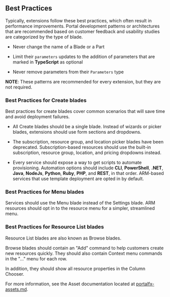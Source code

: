 
## Best Practices

Typically, extensions follow these best practices, which often result in performance improvements. Portal development patterns or architectures that are recommended based on customer feedback and usability studies are categorized by the type of blade. 
	
* Never change the name of a Blade or a Part

* Limit their `parameters` updates to the addition of parameters that are marked in **TypeScript** as optional

* Never remove parameters from their `Parameters` type

**NOTE**: These patterns are recommended for every extension, but they are not required.

### Best Practices for Create blades

Best practices for create blades cover common scenarios that will save time and avoid deployment failures.

* All Create blades should be a single blade. Instead of wizards or picker blades, extensions should use form sections and dropdowns.

* The subscription, resource group, and location picker blades have been deprecated.  Subscription-based resources should use the built-in subscription, resource group, location, and pricing dropdowns instead.

* Every service should expose a way to get scripts to automate provisioning. Automation options should include **CLI**, **PowerShell**, **.NET**, **Java**, **NodeJs**, **Python**, **Ruby**, **PHP**, and **REST**, in that order. ARM-based services that use template deployment are opted in by default.

### Best Practices for Menu blades

Services should use the Menu blade instead of the Settings blade. ARM resources should opt in to the resource menu for a simpler, streamlined menu.

### Best Practices for Resource List blades

  Resource List blades are also known as Browse blades.

  Browse blades should contain an "Add" command to help customers create new resources quickly. They should also contain Context menu commands in the "..." menu for each row.

  In addition, they should show all resource properties in the Column Chooser.

  For more information, see the Asset documentation located at [portalfx-assets.md](portalfx-assets.md).

